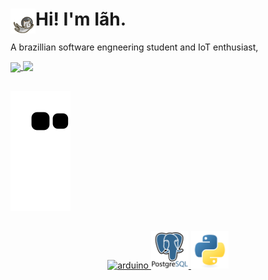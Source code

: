 <div>
  
  
<div>   
  <h1> <img width="40" height="40" align="left" src=".github/workflows/Profile-GIFs/space-cat.gif"/> Hi! I'm Iãh. </h1>   
  
</div>
  
A brazillian software engneering student and IoT enthusiast,   
  
<div>
  <a href="https://github.com/Iah-Uch">
  <img align="center"src="https://github-readme-stats.vercel.app/api?username=Iah-Uch&show_icons=true&theme=monokai&include_all_commits=true&count_private=true&hide_border=true&custom_title=My GitHub Stats"/>
  <img align="top" src="https://github-readme-stats.vercel.app/api/top-langs/?username=Iah-Uch&layout=compact&langs_count=1&theme=monokai&hide_border=true"/>
 
##    
    
![Snake animation](https://github.com/Iah-Uch/Iah-Uch/blob/output/github-contribution-grid-snake.svg)
    
</div>   
  
## 

<div>  
  <p align="center">
    <a  href="https://www.arduino.cc/" target="_blank"> <img src="https://cdn.worldvectorlogo.com/logos/arduino-1.svg" alt="arduino" width="60" height="60"/> </a>
    <a  href="https://www.postgresql.org" target="_blank"> <img src="https://raw.githubusercontent.com/devicons/devicon/master/icons/postgresql/postgresql-original-wordmark.svg" alt="postgresql" width="60" height="60"/> </a>
    <a href="https://www.python.org" target="_blank"> <img src="https://raw.githubusercontent.com/devicons/devicon/master/icons/python/python-original.svg" alt="python" width="60" height="60"/> </a> </p>
</div>
  
</div>
